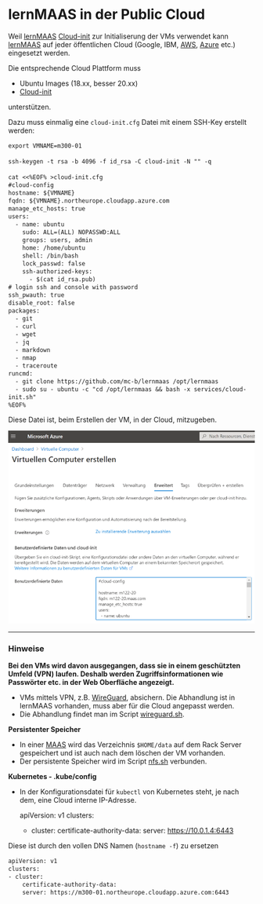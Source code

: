 lernMAAS in der Public Cloud
============================

Weil [lernMAAS](github.com/mc-b/lernmaas) [Cloud-init](https://cloudinit.readthedocs.io/)  zur Initialiserung der VMs verwendet kann [lernMAAS](github.com/mc-b/lernmaas) auf jeder öffentlichen Cloud (Google, IBM, [AWS](https://docs.aws.amazon.com/AWSEC2/latest/UserGuide/user-data.html), [Azure](https://docs.microsoft.com/en-us/azure/virtual-machines/linux/using-cloud-init) etc.) eingesetzt werden.

Die entsprechende Cloud Plattform muss 
* Ubuntu Images (18.xx, besser 20.xx) 
* [Cloud-init](https://cloudinit.readthedocs.io/en/latest/topics/datasources.html)

unterstützen.

Dazu muss einmalig eine `cloud-init.cfg` Datei mit einem SSH-Key erstellt werden:

    export VMNAME=m300-01

    ssh-keygen -t rsa -b 4096 -f id_rsa -C cloud-init -N "" -q
    
    cat <<%EOF% >cloud-init.cfg
    #cloud-config
    hostname: ${VMNAME}
    fqdn: ${VMNAME}.northeurope.cloudapp.azure.com
    manage_etc_hosts: true
    users:
      - name: ubuntu
        sudo: ALL=(ALL) NOPASSWD:ALL
        groups: users, admin
        home: /home/ubuntu
        shell: /bin/bash
        lock_passwd: false
        ssh-authorized-keys:
          - $(cat id_rsa.pub)
    # login ssh and console with password
    ssh_pwauth: true
    disable_root: false
    packages:
      - git 
      - curl 
      - wget
      - jq
      - markdown
      - nmap
      - traceroute
    runcmd:
      - git clone https://github.com/mc-b/lernmaas /opt/lernmaas
      - sudo su - ubuntu -c "cd /opt/lernmaas && bash -x services/cloud-init.sh"
    %EOF%
    
Diese Datei ist, beim Erstellen der VM, in der Cloud, mitzugeben.  

![](../images/azure-cloud.png)

---

### Hinweise

**Bei den VMs wird davon ausgegangen, dass sie in einem geschützten Umfeld (VPN) laufen. Deshalb werden Zugriffsinformationen wie Passwörter etc. in der Web Oberfläche angezeigt.**

* VMs mittels VPN, z.B. [WireGuard](https://www.wireguard.com/), absichern. Die Abhandlung ist in lernMAAS vorhanden, muss aber für die Cloud angepasst werden.
* Die Abhandlung findet man im Script [wireguard.sh](https://github.com/mc-b/lernmaas/blob/master/services/wireguard.sh).

**Persistenter Speicher**

* In einer [MAAS](https://maas.io) wird das Verzeichnis `$HOME/data` auf dem Rack Server gespeichert und ist auch nach dem löschen der VM vorhanden.
* Der persistente Speicher wird im Script [nfs.sh](https://github.com/mc-b/lernmaas/blob/master/services/nfs.sh) verbunden.

**Kubernetes - .kube/config**

* In der Konfigurationsdatei für `kubectl` von Kubernetes steht, je nach dem, eine Cloud interne IP-Adresse.

    apiVersion: v1
    clusters:
    - cluster:
        certificate-authority-data: 
        server: https://10.0.1.4:6443

Diese ist durch den vollen DNS Namen (`hostname -f`) zu ersetzen

    apiVersion: v1
    clusters:
    - cluster:
        certificate-authority-data: 
        server: https://m300-01.northeurope.cloudapp.azure.com:6443
  
